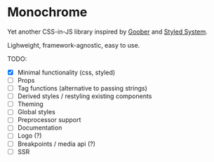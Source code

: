 # Monochrome
Yet another CSS-in-JS library inspired by [Goober](https://github.com/cristianbote/goober) and [Styled System](https://styled-system.com/).

Lighweight, framework-agnostic, easy to use.

TODO:
- [x] Minimal functionality (css, styled)
- [ ] Props
- [ ] Tag functions (alternative to passing strings)
- [ ] Derived styles / restyling existing components
- [ ] Theming
- [ ] Global styles
- [ ] Preprocessor support
- [ ] Documentation
- [ ] Logo (?)
- [ ] Breakpoints / media api (?)
- [ ] SSR